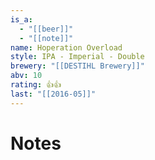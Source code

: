 ```yaml
---
is_a:
  - "[[beer]]"
  - "[[note]]"
name: Hoperation Overload
style: IPA - Imperial - Double
brewery: "[[DESTIHL Brewery]]"
abv: 10
rating: 👍👍
last: "[[2016-05]]"
---
```

# Notes

